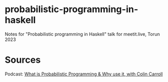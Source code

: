 # probabilistic-programming-in-haskell

Notes for "Probabilistic programming in Haskell" talk for meetit.live, Torun 2023

# Sources

Podcast: [What is Probabilistic Programming & Why use it, with Colin Carroll](https://learnbayesstats.com/episode/3-1-what-is-probabilistic-programming-why-use-it-with-colin-carroll/)

